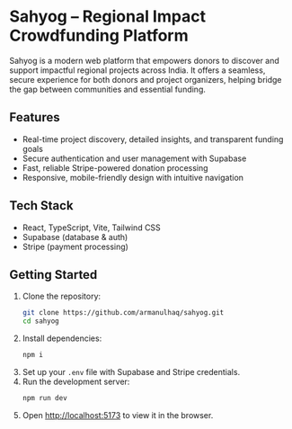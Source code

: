 # Sahyog – Regional Impact Crowdfunding Platform

Sahyog is a modern web platform that empowers donors to discover and support impactful regional projects across India. It offers a seamless, secure experience for both donors and project organizers, helping bridge the gap between communities and essential funding.

## Features

-   Real-time project discovery, detailed insights, and transparent funding goals
-   Secure authentication and user management with Supabase
-   Fast, reliable Stripe-powered donation processing
-   Responsive, mobile-friendly design with intuitive navigation

## Tech Stack

-   React, TypeScript, Vite, Tailwind CSS
-   Supabase (database & auth)
-   Stripe (payment processing)

## Getting Started

1. Clone the repository:
    ```sh
    git clone https://github.com/armanulhaq/sahyog.git
    cd sahyog
    ```
2. Install dependencies:
    ```sh
    npm i
    ```
3. Set up your `.env` file with Supabase and Stripe credentials.
4. Run the development server:
    ```sh
    npm run dev
    ```
5. Open [http://localhost:5173](http://localhost:5173) to view it in the browser.
